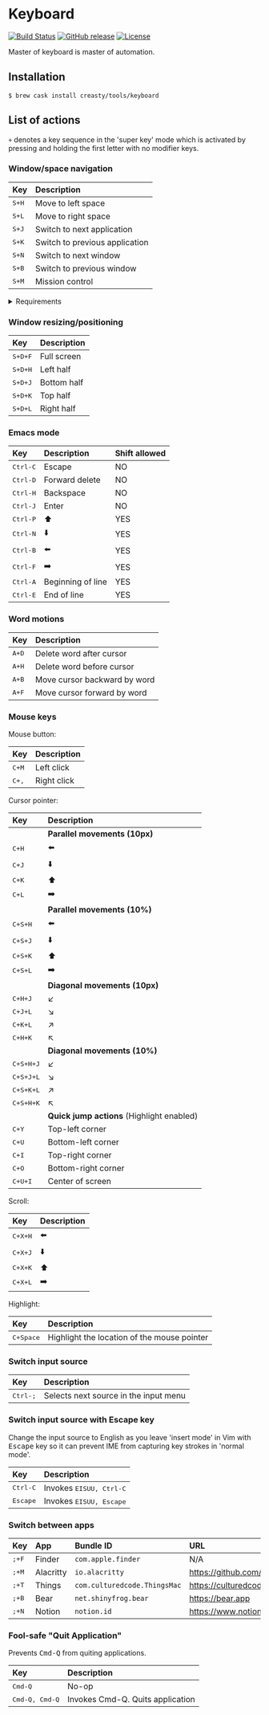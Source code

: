 Keyboard
========

[![Build Status](https://travis-ci.com/creasty/Keyboard.svg?branch=master)](https://travis-ci.com/creasty/Keyboard)
[![GitHub release](https://img.shields.io/github/release/creasty/Keyboard.svg)](https://github.com/creasty/Keyboard/releases)
[![License](https://img.shields.io/github/license/creasty/Keyboard.svg)](./LICENSE)

Master of keyboard is master of automation.


Installation
------------

```
$ brew cask install creasty/tools/keyboard
```


List of actions
---------------

`+` denotes a key sequence in the 'super key' mode which is activated by pressing and holding the first letter with no modifier keys.

### Window/space navigation

| Key | Description |
|:---|:---|
| <kbd>S+H</kbd> | Move to left space |
| <kbd>S+L</kbd> | Move to right space |
| <kbd>S+J</kbd> | Switch to next application |
| <kbd>S+K</kbd> | Switch to previous application |
| <kbd>S+N</kbd> | Switch to next window |
| <kbd>S+B</kbd> | Switch to previous window |
| <kbd>S+M</kbd> | Mission control |

<details><summary>Requirements</summary>

Open "System Preferences" and set the following shortcuts.

- `Mission Control` > `Move left a space` <kbd>Ctrl-LeftArrow</kbd>
- `Mission Control` > `Move right a space` <kbd>Ctrl-RightArrow</kbd>
- `Keyboard` > `Move focus to next window` <kbd>Cmd-F1</kbd>

| 1 | 2 |
|---|---|
| ![](https://user-images.githubusercontent.com/1695538/50548207-12b02800-0c8c-11e9-8dd9-527d4aed2b69.png) | ![](https://user-images.githubusercontent.com/1695538/50548209-1643af00-0c8c-11e9-9bf8-1e86ca13f4fb.png) |

</details>

### Window resizing/positioning

| Key | Description |
|:---|:---|
| <kbd>S+D+F</kbd> | Full screen |
| <kbd>S+D+H</kbd> | Left half |
| <kbd>S+D+J</kbd> | Bottom half |
| <kbd>S+D+K</kbd> | Top half |
| <kbd>S+D+L</kbd> | Right half |

### Emacs mode

| Key | Description | Shift allowed |
|:---|:---|:---|
| <kbd>Ctrl-C</kbd> | Escape | NO |
| <kbd>Ctrl-D</kbd> | Forward delete | NO |
| <kbd>Ctrl-H</kbd> | Backspace | NO |
| <kbd>Ctrl-J</kbd> | Enter | NO |
| <kbd>Ctrl-P</kbd> | :arrow_up: | YES |
| <kbd>Ctrl-N</kbd> | :arrow_down: | YES |
| <kbd>Ctrl-B</kbd> | :arrow_left: | YES |
| <kbd>Ctrl-F</kbd> | :arrow_right: | YES |
| <kbd>Ctrl-A</kbd> | Beginning of line | YES |
| <kbd>Ctrl-E</kbd> | End of line | YES |

### Word motions

| Key | Description |
|:---|:---|
| <kbd>A+D</kbd> | Delete word after cursor |
| <kbd>A+H</kbd> | Delete word before cursor |
| <kbd>A+B</kbd> | Move cursor backward by word |
| <kbd>A+F</kbd> | Move cursor forward by word |

### Mouse keys

Mouse button:

| Key | Description |
|:---|:---|
| <kbd>C+M</kbd> | Left click |
| <kbd>C+,</kbd> | Right click |

Cursor pointer:

| Key | Description |
|:---|:---|
| | **Parallel movements (10px)** |
| <kbd>C+H</kbd> | :arrow_left: |
| <kbd>C+J</kbd> | :arrow_down: |
| <kbd>C+K</kbd> | :arrow_up: |
| <kbd>C+L</kbd> | :arrow_right: |
| | **Parallel movements (10%)** |
| <kbd>C+S+H</kbd> | :arrow_left: |
| <kbd>C+S+J</kbd> | :arrow_down: |
| <kbd>C+S+K</kbd> | :arrow_up: |
| <kbd>C+S+L</kbd> | :arrow_right: |
| | **Diagonal movements (10px)** |
| <kbd>C+H+J</kbd> | ↙ |
| <kbd>C+J+L</kbd> | ↘ |
| <kbd>C+K+L</kbd> | ↗ |
| <kbd>C+H+K</kbd> | ↖️ |
| | **Diagonal movements (10%)** |
| <kbd>C+S+H+J</kbd> | ↙ |
| <kbd>C+S+J+L</kbd> | ↘ |
| <kbd>C+S+K+L</kbd> | ↗ |
| <kbd>C+S+H+K</kbd> | ↖️ |
| | **Quick jump actions** (Highlight enabled) |
| <kbd>C+Y</kbd> | Top-left corner |
| <kbd>C+U</kbd> | Bottom-left corner |
| <kbd>C+I</kbd> | Top-right corner |
| <kbd>C+O</kbd> | Bottom-right corner |
| <kbd>C+U+I</kbd> | Center of screen |

Scroll:

| Key | Description |
|:---|:---|
| <kbd>C+X+H</kbd> | :arrow_left: |
| <kbd>C+X+J</kbd> | :arrow_down: |
| <kbd>C+X+K</kbd> | :arrow_up: |
| <kbd>C+X+L</kbd> | :arrow_right: |

Highlight:

| Key | Description |
|:---|:---|
| <kbd>C+Space</kbd> | Highlight the location of the mouse pointer |

### Switch input source

| Key | Description |
|:---|:---|
| <kbd>Ctrl-;</kbd> | Selects next source in the input menu |

### Switch input source with Escape key

Change the input source to English as you leave 'insert mode' in Vim with <kbd>Escape</kbd> key so it can prevent IME from capturing key strokes in 'normal mode'.

| Key | Description |
|:---|:---|
| <kbd>Ctrl-C</kbd> | Invokes <kbd>EISUU, Ctrl-C</kbd> |
| <kbd>Escape</kbd> | Invokes <kbd>EISUU, Escape</kbd> |

### Switch between apps

| Key | App | Bundle ID | URL |
|:---|:---|:---|:---|
| <kbd>;+F</kbd> | Finder | `com.apple.finder` | N/A |
| <kbd>;+M</kbd> | Alacritty | `io.alacritty` | https://github.com/jwilm/alacritty |
| <kbd>;+T</kbd> | Things | `com.culturedcode.ThingsMac` | https://culturedcode.com/things |
| <kbd>;+B</kbd> | Bear | `net.shinyfrog.bear` | https://bear.app |
| <kbd>;+N</kbd> | Notion | `notion.id` | https://www.notion.so |

### Fool-safe "Quit Application"

Prevents <kbd>Cmd-Q</kbd> from quiting applications.

| Key | Description |
|:---|:---|
| <kbd>Cmd-Q</kbd> | No-op |
| <kbd>Cmd-Q, Cmd-Q</kbd> | Invokes </kbd>Cmd-Q</kbd>. Quits application |
